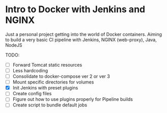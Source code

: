 # Intro to Docker with Jenkins and NGINX
Just a personal project getting into the world of Docker containers.
Aiming to build a very basic CI pipeline with Jenkins, NGINX (web-proxy), Java, NodeJS

TODO:
- [ ] Forward Tomcat static resources
- [ ] Less hardcoding
- [ ] Consolidate to docker-compose ver 2 or ver 3
- [ ] Mount specific directories for volumes
- [x] Init Jenkins with preset plugins
- [ ] Create config files
- [ ] Figure out how to use plugins properly for Pipeline builds
- [ ] Create script to bundle default jobs